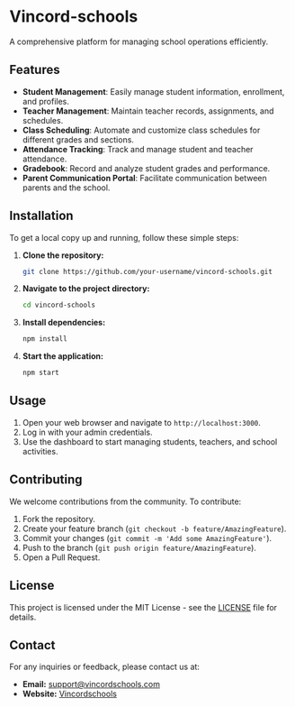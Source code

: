 # Vincord-schools
A comprehensive platform for managing school operations efficiently.

## Features
- **Student Management**: Easily manage student information, enrollment, and profiles.
- **Teacher Management**: Maintain teacher records, assignments, and schedules.
- **Class Scheduling**: Automate and customize class schedules for different grades and sections.
- **Attendance Tracking**: Track and manage student and teacher attendance.
- **Gradebook**: Record and analyze student grades and performance.
- **Parent Communication Portal**: Facilitate communication between parents and the school.

## Installation
To get a local copy up and running, follow these simple steps:

1. **Clone the repository:**
    ```sh
    git clone https://github.com/your-username/vincord-schools.git
    ```

2. **Navigate to the project directory:**
    ```sh
    cd vincord-schools
    ```

3. **Install dependencies:**
    ```sh
    npm install
    ```

4. **Start the application:**
    ```sh
    npm start
    ```

## Usage
1. Open your web browser and navigate to `http://localhost:3000`.
2. Log in with your admin credentials.
3. Use the dashboard to start managing students, teachers, and school activities.

## Contributing
We welcome contributions from the community. To contribute:

1. Fork the repository.
2. Create your feature branch (`git checkout -b feature/AmazingFeature`).
3. Commit your changes (`git commit -m 'Add some AmazingFeature'`).
4. Push to the branch (`git push origin feature/AmazingFeature`).
5. Open a Pull Request.

## License
This project is licensed under the MIT License - see the [LICENSE](LICENSE) file for details.

## Contact
For any inquiries or feedback, please contact us at:
- **Email:** support@vincordschools.com
- **Website:** [Vincordschools](http://vincordschools.com)
